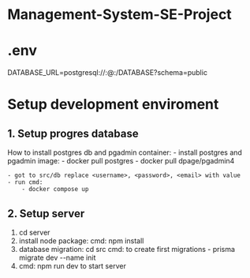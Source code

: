 # Management-System-SE-Project

# .env
DATABASE_URL=postgresql://<USER>:<PASSWORD>@<HOST>:<PORT>/DATABASE?schema=public

# Setup development enviroment

## 1. Setup progres database
How to install postgres db and pgadmin container: 
    - install postgres and pgadmin image:
        - docker pull postgres
        - docker pull dpage/pgadmin4
    
    - got to src/db replace <username>, <password>, <email> with value
    - run cmd:
        - docker compose up

## 2. Setup server
1. cd server
2. install node package: 
    cmd: npm install
3. database migration:
    cd src
    cmd: 
        to create first migrations
        - prisma migrate dev --name init
4. cmd: npm run dev to start server


